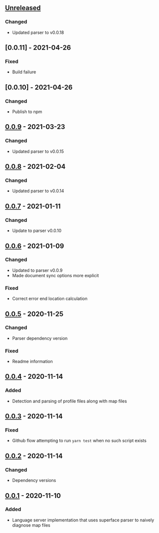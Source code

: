 ## [Unreleased]

### Changed
* Updated parser to v0.0.18

## [0.0.11] - 2021-04-26

### Fixed
* Build failure

## [0.0.10] - 2021-04-26

### Changed
* Publish to npm

## [0.0.9] - 2021-03-23

### Changed
* Updated parser to v0.0.15

## [0.0.8] - 2021-02-04

### Changed
* Updated parser to v0.0.14

## [0.0.7] - 2021-01-11

### Changed
* Update to parser v0.0.10

## [0.0.6] - 2021-01-09

### Changed
* Updated to parser v0.0.9
* Made document sync options more explicit

### Fixed
* Correct error end location calculation

## [0.0.5] - 2020-11-25

### Changed
* Parser dependency version

### Fixed
* Readme information

## [0.0.4] - 2020-11-14

### Added
* Detection and parsing of profile files along with map files

## [0.0.3] - 2020-11-14

### Fixed
* Github flow attempting to run `yarn test` when no such script exists

## [0.0.2] - 2020-11-14

### Changed
* Dependency versions

## [0.0.1] - 2020-11-10

### Added
* Language server implementation that uses superface parser to naively diagnose map files

[Unreleased]: https://github.com/superfaceai/language-server/compare/v0.0.10...HEAD
[0.0.9]: https://github.com/superfaceai/language-server/compare/v0.0.9...v0.0.10
[0.0.9]: https://github.com/superfaceai/language-server/compare/v0.0.8...v0.0.9
[0.0.8]: https://github.com/superfaceai/language-server/compare/v0.0.7...v0.0.8
[0.0.7]: https://github.com/superfaceai/language-server/compare/v0.0.6...v0.0.7
[0.0.6]: https://github.com/superfaceai/language-server/compare/v0.0.5...v0.0.6
[0.0.5]: https://github.com/superfaceai/language-server/compare/v0.0.4...v0.0.5
[0.0.4]: https://github.com/superfaceai/language-server/compare/v0.0.3...v0.0.4
[0.0.3]: https://github.com/superfaceai/language-server/compare/v0.0.2...v0.0.3
[0.0.2]: https://github.com/superfaceai/language-server/compare/v0.0.1...v0.0.2
[0.0.1]: https://github.com/superfaceai/language-server/releases/tag/v0.0.1
